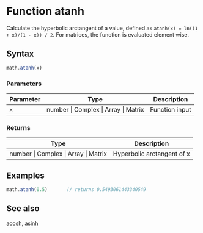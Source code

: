 <!-- Note: This file is automatically generated from source code comments. Changes made in this file will be overridden. -->
# Function atanh
Calculate the hyperbolic arctangent of a value,
defined as `atanh(x) = ln((1 + x)/(1 - x)) / 2`.
For matrices, the function is evaluated element wise.
## Syntax
```js
math.atanh(x)
```
### Parameters
Parameter | Type | Description
--------- | ---- | -----------
`x` | number &#124; Complex &#124; Array &#124; Matrix | Function input
### Returns
Type | Description
---- | -----------
number &#124; Complex &#124; Array &#124; Matrix | Hyperbolic arctangent of x
## Examples
```js
math.atanh(0.5)       // returns 0.5493061443340549
```
## See also
[acosh](acosh.md),
[asinh](asinh.md)
